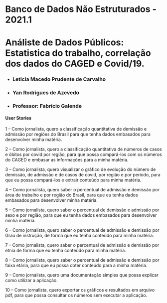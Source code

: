 # Banco de Dados Não Estruturados - 2021.1

# Análiste de Dados Públicos: Estatistica do trabalho, correlação dos dados do CAGED e Covid/19. 

- ### Leticia Macedo Prudente de Carvalho
- ### Yan Rodrigues de Azevedo
- ### Professor: Fabrício Galende

#### User Stories

1 – Como jornalista, quero a classificação quantitativa de demissão e admissão por regiões do Brasil para que tenha dados embasados para desenvolver minha matéria.

2 – Como jornalista, quero a classificação quantitativa de números de casos e óbitos por covid por região, para que possa compará-los com os números do CAGED e embasar as informações para a minha matéria.

3 – Como jornalista, quero visualizar o gráfico de evolução do número de demissão, de admissão e de casos de covid, por região e por período, para que eu possa compará-los e extrair conteúdo para minha matéria.

4 – Como jornalista, quero saber o percentual de admissão e demissão por área de trabalho e por região do Brasil, para que eu tenha dados embasados para desenvolver minha matéria.

5 – Como jornalista, quero saber o percentual de demissão e admissão por sexo e por região, para que eu tenha dados embasados para desenvolver minha matéria.

6 – Como jornalista, quero saber o percentual de admissão e demissão por Grau de instrução, de forma que eu tenha conteúdo para minha matéria.

7 – Como jornalista, quero saber o percentual de admissão e demissão por etnia de forma que eu tenha conteúdo para minha matéria.

8 – Como jornalista, quero saber o percentual de admissão e demissão por faixa etária, para que eu possa obter conteúdo para a minha matéria. 

9 – Como jornalista, quero uma documentação simples que possa explicar como utilizar a aplicação.

10 – Como jornalista, quero exportar os gráficos e resultados em arquivo pdf, para que possa consultar os números sem executar a aplicação. 
